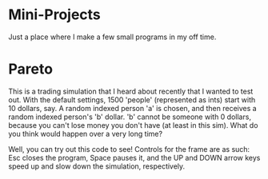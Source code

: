 # Mini-Projects
Just a place where I make a few small programs in my off time.

# Pareto
This is a trading simulation that I heard about recently that I wanted to test out.
With the default settings, 1500 'people' (represented as ints) start with 10 dollars, say. A random indexed person 'a' is chosen, and then receives a random indexed person's 'b' dollar. 'b' cannot be someone with 0 dollars, because you can't lose money you don't have (at least in this sim). What do you think would happen over a very long time?

Well, you can try out this code to see! Controls for the frame are as such: Esc closes the program, Space pauses it, and the UP and DOWN arrow keys speed up and slow down the simulation, respectively.